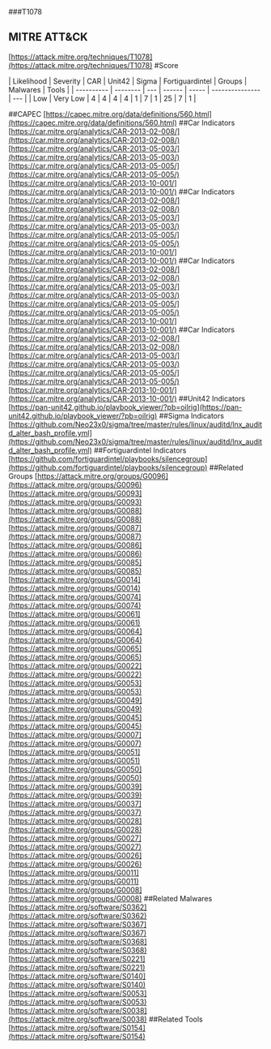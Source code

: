 ###T1078
## MITRE ATT&CK
[https://attack.mitre.org/techniques/T1078](https://attack.mitre.org/techniques/T1078)
#Score

| Likelihood | Severity | CAR | Unit42 | Sigma | Fortiguardintel | Groups | Malwares | Tools |
| ---------- | -------- | --- | ------ | ----- | --------------- | ---  |
| Low | Very Low | 4 | 4 | 4 | 4 | 1 | 7 | 1 | 25 | 7 | 1 |

##CAPEC
[https://capec.mitre.org/data/definitions/560.html](https://capec.mitre.org/data/definitions/560.html)
[]()
##Car Indicators
[https://car.mitre.org/analytics/CAR-2013-02-008/](https://car.mitre.org/analytics/CAR-2013-02-008/)
[https://car.mitre.org/analytics/CAR-2013-05-003/](https://car.mitre.org/analytics/CAR-2013-05-003/)
[https://car.mitre.org/analytics/CAR-2013-05-005/](https://car.mitre.org/analytics/CAR-2013-05-005/)
[https://car.mitre.org/analytics/CAR-2013-10-001/](https://car.mitre.org/analytics/CAR-2013-10-001/)
##Car Indicators
[https://car.mitre.org/analytics/CAR-2013-02-008/](https://car.mitre.org/analytics/CAR-2013-02-008/)
[https://car.mitre.org/analytics/CAR-2013-05-003/](https://car.mitre.org/analytics/CAR-2013-05-003/)
[https://car.mitre.org/analytics/CAR-2013-05-005/](https://car.mitre.org/analytics/CAR-2013-05-005/)
[https://car.mitre.org/analytics/CAR-2013-10-001/](https://car.mitre.org/analytics/CAR-2013-10-001/)
##Car Indicators
[https://car.mitre.org/analytics/CAR-2013-02-008/](https://car.mitre.org/analytics/CAR-2013-02-008/)
[https://car.mitre.org/analytics/CAR-2013-05-003/](https://car.mitre.org/analytics/CAR-2013-05-003/)
[https://car.mitre.org/analytics/CAR-2013-05-005/](https://car.mitre.org/analytics/CAR-2013-05-005/)
[https://car.mitre.org/analytics/CAR-2013-10-001/](https://car.mitre.org/analytics/CAR-2013-10-001/)
##Car Indicators
[https://car.mitre.org/analytics/CAR-2013-02-008/](https://car.mitre.org/analytics/CAR-2013-02-008/)
[https://car.mitre.org/analytics/CAR-2013-05-003/](https://car.mitre.org/analytics/CAR-2013-05-003/)
[https://car.mitre.org/analytics/CAR-2013-05-005/](https://car.mitre.org/analytics/CAR-2013-05-005/)
[https://car.mitre.org/analytics/CAR-2013-10-001/](https://car.mitre.org/analytics/CAR-2013-10-001/)
##Unit42 Indicators
[https://pan-unit42.github.io/playbook_viewer/?pb=oilrig](https://pan-unit42.github.io/playbook_viewer/?pb=oilrig)
[]()
##Sigma Indicators
[https://github.com/Neo23x0/sigma/tree/master/rules/linux/auditd/lnx_auditd_alter_bash_profile.yml](https://github.com/Neo23x0/sigma/tree/master/rules/linux/auditd/lnx_auditd_alter_bash_profile.yml)
[]()
##Fortiguardintel Indicators
[https://github.com/fortiguardintel/playbooks/silencegroup](https://github.com/fortiguardintel/playbooks/silencegroup)
[]()
##Related Groups
[https://attack.mitre.org/groups/G0096](https://attack.mitre.org/groups/G0096)
[https://attack.mitre.org/groups/G0093](https://attack.mitre.org/groups/G0093)
[https://attack.mitre.org/groups/G0088](https://attack.mitre.org/groups/G0088)
[https://attack.mitre.org/groups/G0087](https://attack.mitre.org/groups/G0087)
[https://attack.mitre.org/groups/G0086](https://attack.mitre.org/groups/G0086)
[https://attack.mitre.org/groups/G0085](https://attack.mitre.org/groups/G0085)
[https://attack.mitre.org/groups/G0014](https://attack.mitre.org/groups/G0014)
[https://attack.mitre.org/groups/G0074](https://attack.mitre.org/groups/G0074)
[https://attack.mitre.org/groups/G0061](https://attack.mitre.org/groups/G0061)
[https://attack.mitre.org/groups/G0064](https://attack.mitre.org/groups/G0064)
[https://attack.mitre.org/groups/G0065](https://attack.mitre.org/groups/G0065)
[https://attack.mitre.org/groups/G0022](https://attack.mitre.org/groups/G0022)
[https://attack.mitre.org/groups/G0053](https://attack.mitre.org/groups/G0053)
[https://attack.mitre.org/groups/G0049](https://attack.mitre.org/groups/G0049)
[https://attack.mitre.org/groups/G0045](https://attack.mitre.org/groups/G0045)
[https://attack.mitre.org/groups/G0007](https://attack.mitre.org/groups/G0007)
[https://attack.mitre.org/groups/G0051](https://attack.mitre.org/groups/G0051)
[https://attack.mitre.org/groups/G0050](https://attack.mitre.org/groups/G0050)
[https://attack.mitre.org/groups/G0039](https://attack.mitre.org/groups/G0039)
[https://attack.mitre.org/groups/G0037](https://attack.mitre.org/groups/G0037)
[https://attack.mitre.org/groups/G0028](https://attack.mitre.org/groups/G0028)
[https://attack.mitre.org/groups/G0027](https://attack.mitre.org/groups/G0027)
[https://attack.mitre.org/groups/G0026](https://attack.mitre.org/groups/G0026)
[https://attack.mitre.org/groups/G0011](https://attack.mitre.org/groups/G0011)
[https://attack.mitre.org/groups/G0008](https://attack.mitre.org/groups/G0008)
[]()
##Related Malwares
[https://attack.mitre.org/software/S0362](https://attack.mitre.org/software/S0362)
[https://attack.mitre.org/software/S0367](https://attack.mitre.org/software/S0367)
[https://attack.mitre.org/software/S0368](https://attack.mitre.org/software/S0368)
[https://attack.mitre.org/software/S0221](https://attack.mitre.org/software/S0221)
[https://attack.mitre.org/software/S0140](https://attack.mitre.org/software/S0140)
[https://attack.mitre.org/software/S0053](https://attack.mitre.org/software/S0053)
[https://attack.mitre.org/software/S0038](https://attack.mitre.org/software/S0038)
[]()
##Related Tools
[https://attack.mitre.org/software/S0154](https://attack.mitre.org/software/S0154)
[]()
